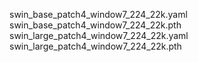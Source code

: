 swin_base_patch4_window7_224_22k.yaml
swin_base_patch4_window7_224_22k.pth
swin_large_patch4_window7_224_22k.yaml
swin_large_patch4_window7_224_22k.pth
